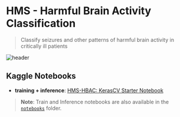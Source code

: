 # HMS - Harmful Brain Activity Classification
> Classify seizures and other patterns of harmful brain activity in critically ill patients

![header](https://github.com/awsaf49/hms-hbac/assets/36858976/0a492592-9b0e-4b44-951c-03add0a39b29)



## Kaggle Notebooks
* **training + inference**: [HMS-HBAC: KerasCV Starter Notebook](https://www.kaggle.com/code/awsaf49/hms-hbac-kerascv-starter-notebook)

> **Note**: Train and Inference notebooks are also available in the [`notebooks`](/notebooks/) folder.
